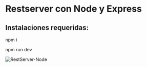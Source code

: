 # Restserver con Node y Express
## Instalaciones requeridas:
npm i 

npm run dev 


![RestServer-Node](https://miro.medium.com/max/365/1*Jr3NFSKTfQWRUyjblBSKeg.png)
